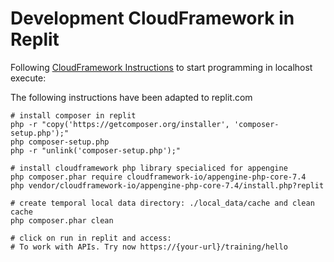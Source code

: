 # Development CloudFramework in Replit
Following [CloudFramework Instructions](https://www.notion.so/cloudframework/appengine-php-core20-74c573448dc94ebba7e51fc86b8ad9cb) to start programming in localhost execute:

The following instructions have been adapted to replit.com

```shell
# install composer in replit
php -r "copy('https://getcomposer.org/installer', 'composer-setup.php');"
php composer-setup.php
php -r "unlink('composer-setup.php');"

# install cloudframework php library specialiced for appengine
php composer.phar require cloudframework-io/appengine-php-core-7.4
php vendor/cloudframework-io/appengine-php-core-7.4/install.php?replit

# create temporal local data directory: ./local_data/cache and clean cache
php composer.phar clean

# click on run in replit and access:
# To work with APIs. Try now https://{your-url}/training/hello
```
